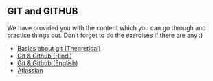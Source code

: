 <h2>GIT and GITHUB</h2>
We have provided you with the content which you can go through and practice things out.
Don’t forget to do the exercises if there are any :)
<ul>
<li><a href="https://docs.microsoft.com/en-us/azure/devops/learn/git/what-is-git">Basics about git (Theoretical)</a></li>
<li><a href="https://www.youtube.com/watch?v=iR5WIknxdkY&ab_channel=ApniKaksha">Git & Github (Hindi)</a></li>
<li><a href="https://www.youtube.com/watch?v=RGOj5yH7evk&ab_channel=freeCodeCamp.org">Git & Github (English)</a></li>
<li><a href="https://www.atlassian.com/git/tutorials">Atlassian</a></li>
</ul>

